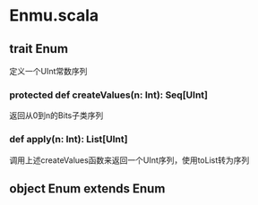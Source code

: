 # Enmu.scala

## trait Enum

定义一个UInt常数序列

### protected def createValues(n: Int): Seq[UInt]

返回从0到n的Bits子类序列

### def apply(n: Int): List[UInt]

调用上述createValues函数来返回一个UInt序列，使用toList转为序列

## object Enum extends Enum
